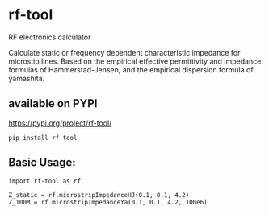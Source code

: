 # rf-tool
RF electronics calculator

Calculate static or frequency dependent characteristic impedance for microstip lines.
Based on the empirical effective permittivity and impedance formulas of Hammerstad-Jensen, and the empirical dispersion formula of yamashita.

## available on PYPI
https://pypi.org/project/rf-tool/
```
pip install rf-tool
```

## Basic Usage:
```
import rf-tool as rf

Z_static = rf.microstripImpedanceHJ(0.1, 0.1, 4.2)
Z_100M = rf.microstripImpedanceYa(0.1, 0.1, 4.2, 100e6)
```

